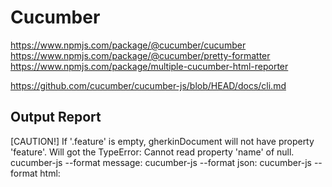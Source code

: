 # Cucumber
https://www.npmjs.com/package/@cucumber/cucumber
https://www.npmjs.com/package/@cucumber/pretty-formatter
https://www.npmjs.com/package/multiple-cucumber-html-reporter

https://github.com/cucumber/cucumber-js/blob/HEAD/docs/cli.md

## Output Report
[CAUTION!] If '.feature' is empty, gherkinDocument will not have property 'feature'. Will got the TypeError: Cannot read property 'name' of null.
    cucumber-js <feature-path> --format message:<path>
    cucumber-js <feature-path> --format json:<path>
    cucumber-js <feature-path> --format html:<path>